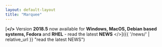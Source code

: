 ```yaml
---
layout: default-layout
title: "Marquee"
---
```


[**</>** Version **2018.5** now available for **Windows, MacOS, Debian based systems, Fedora** and **RHEL** - read the latest **NEWS** </>]({{ '/news/' | relative_url }} "read the latest NEWS")